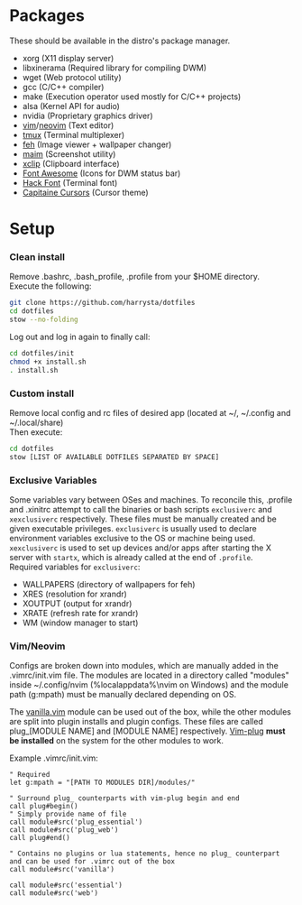 # Packages

These should be available in the distro's package manager.
- xorg (X11 display server)
- libxinerama (Required library for compiling DWM)
- wget (Web protocol utility)
- gcc (C/C++ compiler)
- make (Execution operator used mostly for C/C++ projects)
- alsa (Kernel API for audio)
- nvidia (Proprietary graphics driver)
- [vim](https://github.com/vim/vim)/[neovim](https://github.com/neovim/neovim) (Text editor)
- [tmux](https://github.com/tmux/tmux) (Terminal multiplexer)
- [feh](https://github.com/derf/feh) (Image viewer + wallpaper changer)
- [maim](https://github.com/naelstrof/maim) (Screenshot utility)
- [xclip](https://github.com/astrand/xclip) (Clipboard interface)
- [Font Awesome](https://github.com/FortAwesome/Font-Awesome) (Icons for DWM status bar)
- [Hack Font](https://github.com/source-foundry/Hack) (Terminal font)
- [Capitaine Cursors](https://github.com/keeferrourke/capitaine-cursors) (Cursor theme)

# Setup

### Clean install

Remove .bashrc, .bash_profile, .profile from your $HOME directory.  
Execute the following:
```sh
git clone https://github.com/harrysta/dotfiles
cd dotfiles
stow --no-folding
```
Log out and log in again to finally call:
```sh
cd dotfiles/init
chmod +x install.sh
. install.sh
```

### Custom install

Remove local config and rc files of desired app (located at ~/, ~/.config and ~/.local/share)  
Then execute:
```sh
cd dotfiles
stow [LIST OF AVAILABLE DOTFILES SEPARATED BY SPACE]
```

### Exclusive Variables

Some variables vary between OSes and machines. To reconcile this, .profile and .xinitrc attempt to call the binaries or bash scripts `exclusiverc` and `xexclusiverc` respectively. These files must be manually created and be given executable privileges.
`exclusiverc` is usually used to declare environment variables exclusive to the OS or machine being used. `xexclusiverc` is used to set up devices and/or apps after starting the X server with `startx`, which is already called at the end of `.profile`.  
Required variables for `exclusiverc`:
- WALLPAPERS (directory of wallpapers for feh)
- XRES (resolution for xrandr)
- XOUTPUT (output for xrandr)
- XRATE (refresh rate for xrandr)
- WM (window manager to start)  



### Vim/Neovim

Configs are broken down into modules, which are manually added in the .vimrc/init.vim file. The modules are located
in a directory called "modules" inside ~/.config/nvim (%localappdata%\nvim on Windows) and the module path (g:mpath) must be manually declared depending on OS.  
  
The [vanilla.vim](https://github.com/harrysta/dotfiles/blob/main/nvim/.config/nvim/modules/vanilla.vim) module
can be used out of the box, while the other modules are split into plugin installs and plugin configs.
These files are called plug_[MODULE NAME] and [MODULE NAME] respectively. [Vim-plug](https://github.com/junegunn/vim-plug) **must be installed** on the system
for the other modules to work.  
  
Example .vimrc/init.vim:

```vim
" Required
let g:mpath = "[PATH TO MODULES DIR]/modules/"

" Surround plug_ counterparts with vim-plug begin and end
call plug#begin()
" Simply provide name of file
call module#src('plug_essential')
call module#src('plug_web')
call plug#end()

" Contains no plugins or lua statements, hence no plug_ counterpart and can be used for .vimrc out of the box
call module#src('vanilla')

call module#src('essential')
call module#src('web')
```
